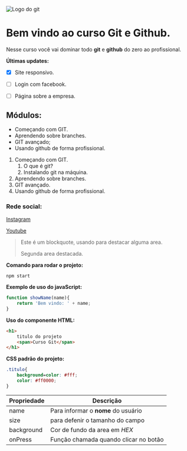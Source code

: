 ![Logo do git](https://sujeitoprogramador.com/wp-content/uploads/2021/04/gitimage.png)
# Bem vindo ao curso Git e Github.
Nesse curso você vai dominar todo **git** e **github** do zero ao profissional.

**Últimas updates:**
- [X] Site responsivo.
- [ ] Login com facebook.
- [ ] Página sobre a empresa.


## Módulos:
* Começando com GIT.
* Aprendendo sobre branches.
* GIT avançado;
* Usando github de forma profissional.

1. Começando com GIT.
    1. O que é git?
    2. Instalando git na máquina.
2. Aprendendo sobre branches.
3. GIT avançado.
4. Usando github de forma profissional.

### Rede social:
[Instagram](https://instagram.com/sujeitoprogramador)

[Youtube](https://youtube.com/c/sujeitoprogramador)

>Este é um blockquote, usando para destacar alguma area.
>
>Segunda area destacada.



**Comando para rodar o projeto:**

```
npm start
```

**Exemplo de uso do javaScript:**
```js
function showName(name){
    return 'Bem vindo: ' + name;
}
```

**Uso do componente HTML:**
```HTML
<h1>
    titulo do projeto
    <span>Curso Git</span>
</h1>
```

**CSS padrão do projeto:**
```CSS
.titulo{
    background=color: #fff;
    color: #ff0000;
}
```

Propriedade | Descrição
----------- | ---------
name | Para informar o **nome** do usuário
size | para defenir o tamanho do campo
background | Cor de fundo da area em _HEX_
onPress | Função chamada quando clicar no botão